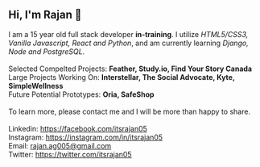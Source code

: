 ## Hi, I'm Rajan 👋

I am a 15 year old full stack developer **in-training**. I utilize _HTML5/CSS3, Vanilla Javascript, React and Python_, and am currently learning _Django, Node and PostgreSQL_. <br><br>
Selected Compelted Projects: __Feather, Study.io, Find Your Story Canada__ <br> 
Large Projects Working On: __Interstellar, The Social Advocate, Kyte, SimpleWellness__<br> 
Future Potential Prototypes: __Oria, SafeShop__ 
<br><br> 
To learn more, please contact me and I will be more than happy to share. 
<br><br>
Linkedin: https://facebook.com/itsrajan05 <br> 
Instagram: https://instagram.com/in/itsrajan05<br> 
Email: rajan.ag005@gmail.com<br>
Twitter: https://twitter.com/itsrajan05<br> 
 
 
